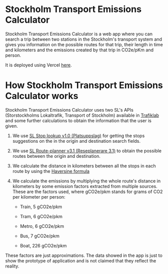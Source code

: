 # Stockholm Transport Emissions Calculator

Stockholm Transport Emissions Calculator is a web app where you can search a trip between two stations in the Stockholm's transport system and gives you information on the possible routes for that trip, their length in time and kilometers and the emissions created by that trip in CO2e/pKm and person.

It is deployed using Vercel [here](https://iths-react-labb-3-ivory.vercel.app/).

# How Stockholm Transport Emissions Calculator works

Stockholm Transport Emissions Calculator uses two SL's APIs (Storstockholms Lokaltrafik, Transport of Stockholm) available in [Trafiklab](https://www.trafiklab.se/) and some further calculations to obtain the information that the user is given.

1. We use [SL Stop lookup v1.0 (Platsuppslag)](https://www.trafiklab.se/api/trafiklab-apis/sl/stop-lookup/) for getting the stops suggestions on the in the origin and destination search fields.

2. We use [SL Route-planner v3.1 (Reseplanerare 3.1)](https://www.trafiklab.se/api/trafiklab-apis/sl/route-planner-31/) to obtain the possible routes between the origin and destination.

3. We calculate the distance in kilometers between all the stops in each route by using the [Haversine formula](https://en.wikipedia.org/wiki/Haversine_formula)

4. We calculate the emissions by multiplying the whole route's distance in kilometers by some emission factors extracted from multiple sources. These are the factors used, where gCO2e/pkm stands for grams of CO2 per kilometer per person:

   - Train, 5 gCO2e/pkm

   - Tram, 6 gCO2e/pkm

   - Metro, 6 gCO2e/pkm

   - Bus, 7 gCO2e/pkm

   - Boat, 226 gCO2e/pkm

These factors are just approximations. The data showed in the app is just to show the prototype of application and is not claimed that they reflect the reality.

